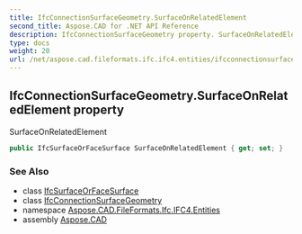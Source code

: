 ```yaml
---
title: IfcConnectionSurfaceGeometry.SurfaceOnRelatedElement
second_title: Aspose.CAD for .NET API Reference
description: IfcConnectionSurfaceGeometry property. SurfaceOnRelatedElement
type: docs
weight: 20
url: /net/aspose.cad.fileformats.ifc.ifc4.entities/ifcconnectionsurfacegeometry/surfaceonrelatedelement/
---
```

## IfcConnectionSurfaceGeometry.SurfaceOnRelatedElement property

SurfaceOnRelatedElement

```csharp
public IfcSurfaceOrFaceSurface SurfaceOnRelatedElement { get; set; }
```

### See Also

* class [IfcSurfaceOrFaceSurface](../../../aspose.cad.fileformats.ifc.ifc4.types/ifcsurfaceorfacesurface/)
* class [IfcConnectionSurfaceGeometry](../)
* namespace [Aspose.CAD.FileFormats.Ifc.IFC4.Entities](../../../aspose.cad.fileformats.ifc.ifc4.entities/)
* assembly [Aspose.CAD](../../../)



